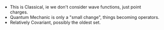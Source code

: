 - This is Classical, ie we don't consider wave functions, just point charges.
- Quantum Mechanic is only a "small change", things becoming operators.
- Relatively Covariant, possibly the oldest set.
